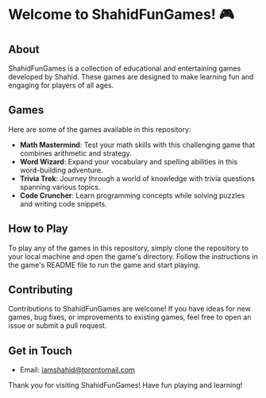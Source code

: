 # Welcome to ShahidFunGames! 🎮

## About

ShahidFunGames is a collection of educational and entertaining games developed by Shahid. These games are designed to make learning fun and engaging for players of all ages.

## Games

Here are some of the games available in this repository:

- **Math Mastermind**: Test your math skills with this challenging game that combines arithmetic and strategy.
- **Word Wizard**: Expand your vocabulary and spelling abilities in this word-building adventure.
- **Trivia Trek**: Journey through a world of knowledge with trivia questions spanning various topics.
- **Code Cruncher**: Learn programming concepts while solving puzzles and writing code snippets.

## How to Play

To play any of the games in this repository, simply clone the repository to your local machine and open the game's directory. Follow the instructions in the game's README file to run the game and start playing.

## Contributing

Contributions to ShahidFunGames are welcome! If you have ideas for new games, bug fixes, or improvements to existing games, feel free to open an issue or submit a pull request.

## Get in Touch

- Email: iamshahid@torontomail.com

Thank you for visiting ShahidFunGames! Have fun playing and learning!

